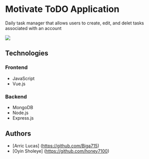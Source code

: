 # Motivate ToDO Application
Daily task manager that allows users to create, edit, and delet tasks associated with an account

<a href="https://www.youtube.com/watch?v=KgfYlQO184s"> <img src="https://i9.ytimg.com/vi/KgfYlQO184s/mq2.jpg?sqp=CPik3vsF&rs=AOn4CLAOphl5DE15nrZsFAt3EcyYnA0Oqg" /> </a>

## Technologies

### Frontend
* JavaScript
* Vue.js

### Backend
* MongoDB
* Node.js
* Express.js

## Authors
* [Arric Lucas] (https://github.com/Biga715)
* [Oyin Sholeye] (https://github.com/honey7100)
